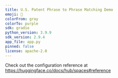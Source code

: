 ```yaml
---
title: U.S. Patent Phrase to Phrase Matching Demo
emoji: 📜
colorFrom: gray
colorTo: purple
sdk: gradio
python_version: 3.9.9
sdk_version: 2.9.4
app_file: app.py
pinned: false
license: apache-2.0
---
```


Check out the configuration reference at https://huggingface.co/docs/hub/spaces#reference

